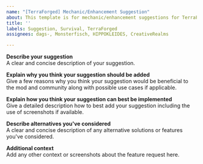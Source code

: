 ```yaml
---
name: "[TerraForged] Mechanic/Enhancement Suggestion"
about: This template is for mechanic/enhancement suggestions for TerraForged.
title: ''
labels: Suggestion, Survival, TerraForged
assignees: dags-, Monsterfisch, HIPPOKLEIDES, CreativeRealms

---
```


**Describe your suggestion**    
A clear and concise description of your suggestion.

**Explain why you think your suggestion should be added**    
Give a few reasons why you think your suggestion would be beneficial to the mod and community along with possible use cases if applicable.

**Explain how you think your suggestion can best be implemented**    
Give a detailed description how to best add your suggestion including the use of screenshots if available.

**Describe alternatives you've considered**    
A clear and concise description of any alternative solutions or features you've considered.

**Additional context**    
Add any other context or screenshots about the feature request here.

